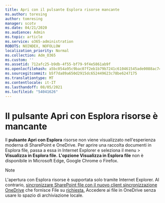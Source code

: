 ```yaml
---
title: Apri con il pulsante Esplora risorse mancante
ms.author: toresing
author: tomresing
manager: scotv
ms.date: 04/21/2020
ms.audience: Admin
ms.topic: article
ms.service: o365-administration
ROBOTS: NOINDEX, NOFOLLOW
localization_priority: Normal
ms.collection: Adm_O365
ms.custom: ''
ms.assetid: 712afc25-b9db-4f55-bf79-9f4e5861ab9f
ms.openlocfilehash: a5bc054a95c9bac07f2eb1b79b7241c610461545ade0088ac74254e6ae4169ae
ms.sourcegitcommit: b5f7da89a650d2915dc652449623c78be6247175
ms.translationtype: MT
ms.contentlocale: it-IT
ms.lasthandoff: 08/05/2021
ms.locfileid: "54041626"
---
```

# <a name="the-open-with-explorer-button-is-missing"></a>Il pulsante Apri con Esplora risorse è mancante

Il **pulsante Apri con Esplora** risorse non viene visualizzato nell'esperienza moderna di SharePoint e OneDrive. Per aprire una raccolta documenti in Esplora file, passa a essa in Internet Explorer e seleziona il menu \> **Visualizza in Esplora file.** **L'opzione Visualizza in Esplora file** non è disponibile in Microsoft Edge, Google Chrome o Firefox. 
  
> [!NOTE]
> L'apertura con Esplora risorse è supportata solo tramite Internet Explorer. Al contrario, [sincronizzare SharePoint file con il nuovo client sincronizzazione OneDrive](https://support.office.com/article/6de9ede8-5b6e-4503-80b2-6190f3354a88.aspx) che fornisce File su [richiesta.](https://support.office.com/article/0e6860d3-d9f3-4971-b321-7092438fb38e.aspx) Accedere ai file in OneDrive senza usare lo spazio di archiviazione locale. 
  

